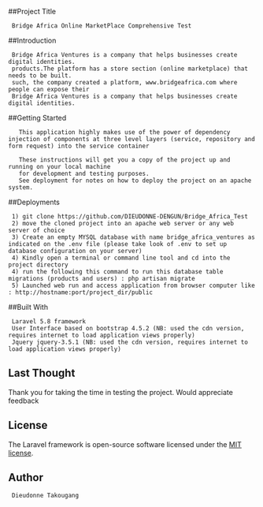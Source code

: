
##Project Title

     Bridge Africa Online MarketPlace Comprehensive Test

##Introduction

     Bridge Africa Ventures is a company that helps businesses create digital identities.
     products.The platform has a store section (online marketplace) that needs to be built.
     such, the company created a platform, www.bridgeafrica.com where people can expose their
     Bridge Africa Ventures is a company that helps businesses create digital identities.


##Getting Started

       This application highly makes use of the power of dependency injection of components at three level layers (service, repository and form request) into the service container
       
       These instructions will get you a copy of the project up and running on your local machine 
       for development and testing purposes. 
       See deployment for notes on how to deploy the project on an apache  system.
 ##Deployments
 
     1) git clone https://github.com/DIEUDONNE-DENGUN/Bridge_Africa_Test
     2) move the cloned project into an apache web server or any web server of choice 
     3) Create an empty MYSQL database with name bridge_africa_ventures as indicated on the .env file (please take look of .env to set up database configuration on your server)
     4) Kindly open a terminal or command line tool and cd into the project directory
     4) run the following this command to run this database table migrations (products and users) : php artisan migrate
     5) Launched web run and access application from browser computer like : http://hostname:port/project_dir/public
 ##Built With
 
     Laravel 5.8 framework
     User Interface based on bootstrap 4.5.2 (NB: used the cdn version, requires internet to load application views properly)
     Jquery jquery-3.5.1 (NB: used the cdn version, requires internet to load application views properly)
             
## Last Thought

Thank you for taking the time in testing the project. Would appreciate feedback

## License

The Laravel framework is open-source software licensed under the [MIT license](https://opensource.org/licenses/MIT).

## Author

     Dieudonne Takougang